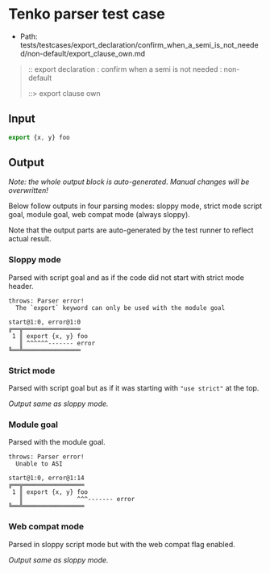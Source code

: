 # Tenko parser test case

- Path: tests/testcases/export_declaration/confirm_when_a_semi_is_not_needed/non-default/export_clause_own.md

> :: export declaration : confirm when a semi is not needed : non-default
>
> ::> export clause own

## Input

`````js
export {x, y} foo
`````

## Output

_Note: the whole output block is auto-generated. Manual changes will be overwritten!_

Below follow outputs in four parsing modes: sloppy mode, strict mode script goal, module goal, web compat mode (always sloppy).

Note that the output parts are auto-generated by the test runner to reflect actual result.

### Sloppy mode

Parsed with script goal and as if the code did not start with strict mode header.

`````
throws: Parser error!
  The `export` keyword can only be used with the module goal

start@1:0, error@1:0
╔══╦════════════════
 1 ║ export {x, y} foo
   ║ ^^^^^^------- error
╚══╩════════════════

`````

### Strict mode

Parsed with script goal but as if it was starting with `"use strict"` at the top.

_Output same as sloppy mode._

### Module goal

Parsed with the module goal.

`````
throws: Parser error!
  Unable to ASI

start@1:0, error@1:14
╔══╦═════════════════
 1 ║ export {x, y} foo
   ║               ^^^------- error
╚══╩═════════════════

`````


### Web compat mode

Parsed in sloppy script mode but with the web compat flag enabled.

_Output same as sloppy mode._
